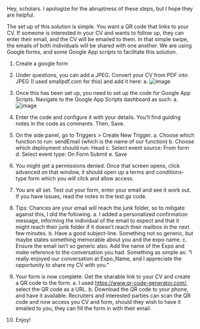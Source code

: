 Hey, scholars. I apologize for the abruptness of these steps, but I hope they are helpful.

The set up of this solution is simple. You want a QR code that links to your CV. If someone is interested in your CV and wants to follow up, they can enter their email, and the CV will be emailed to them. In that simple swipe, the emails of both individuals will be shared with one another. We are using Google forms, and some Google App scripts to facilitate this solution.

1. Create a google form

2. Under questions, you can add a JPEG. Convert your CV from PDF into JPEG (I used smallpdf.com for this) and add it here:
   a. ![image](https://user-images.githubusercontent.com/98710900/223793295-a186cc79-63fe-4d45-91f7-fa2d6fb3bb62.png)

3. Once this has been set up, you need to set up the code for Google App Scripts. Navigate to the Google App Scripts dashboard as such:
   a. ![image](https://user-images.githubusercontent.com/98710900/223793392-5b997899-ed33-4bc6-aaa0-1cbfbd0a5ec3.png)

4. Enter the code and configure it with your details. You’ll find guiding notes in the code as comments. Then, Save.

5. On the side panel, go to Triggers > Create New Trigger.
   a. Choose which function to run: sendEmail (which is the name of our function)
   b. Choose which deployment should run: Head
   c. Select event source: From form
   d. Select event type: On Form Submit
   e. Save

6. You might get a permissions denied. Once that screen opens, click advanced on that window, it should open up a terms and conditions-type form which you will click and allow access.

7. You are all set. Test out your form, enter your email and see it work out. If you have issues, read the notes in the test.gs code.

8. Tips: Chances are your email will reach the junk folder, so to mitigate against this, I did the following.
   a. I added a personalized confirmation message, informing the individual of the email to expect and that it might reach their junk folder if it doesn’t reach their mailbox in the next few minutes.
   b. Have a good subject-line. Something not so generic, but maybe states something memorable about you and the expo name.
   c. Ensure the email isn’t so generic also. Add the name of the Expo and make reference to the conversation you had. Something as simple as: “I really enjoyed our conversation at Expo_Name, and I appreciate the opportunity to share my CV with you.”

9. Your form is now complete. Get the sharable link to your CV and create a QR code to the form.
   a. I used https://www.qr-code-generator.com/, select the QR code as a URL.
   b. Download the QR code to your phone, and have it available. Recruiters and interested parties can scan the QR code and now access you CV and form, should they wish to have it emailed to you, they can fill the form in with their email.

10. Enjoy!

